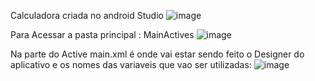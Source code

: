 Calculadora criada no android Studio
![image](https://github.com/user-attachments/assets/fdcb5de4-8235-4e58-a726-a56d09fe7195)


Para Acessar a pasta principal : MainActives
![image](https://github.com/user-attachments/assets/8c9b7033-12e2-4a0a-a876-01d42c45185d)

Na parte do Active main.xml é onde vai estar sendo feito o Designer do aplicativo e os nomes das variaveis que vao ser utilizadas:
![image](https://github.com/user-attachments/assets/e6e2747b-8519-4399-9a9a-86982f8df1aa)

